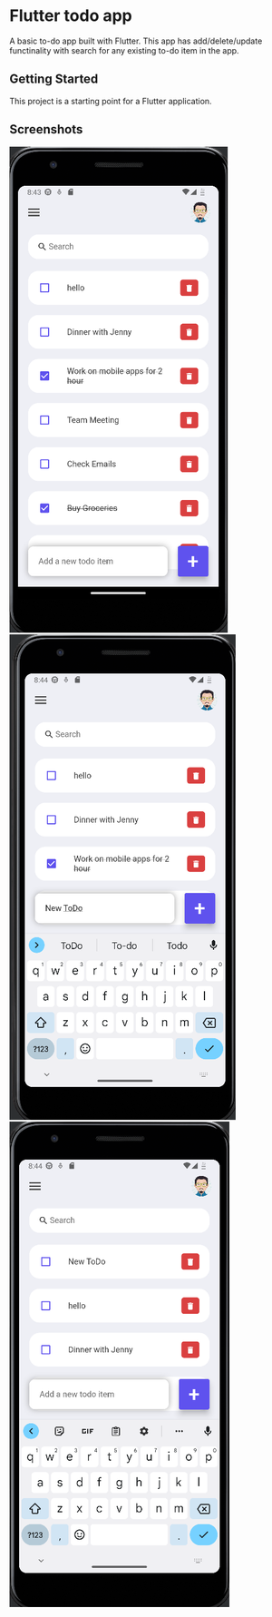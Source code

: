 # Flutter todo app

A basic to-do app built with Flutter. This app has add/delete/update functinality with search for any existing to-do item in the app.

## Getting Started

This project is a starting point for a Flutter application.

## Screenshots
![Flutter todo app](/Screenshots/Screenshot1.png)
<br>
![Flutter todo app](/Screenshots/Screenshot2.png)
<br>
![Flutter todo app](/Screenshots/Screenshot3.png)

